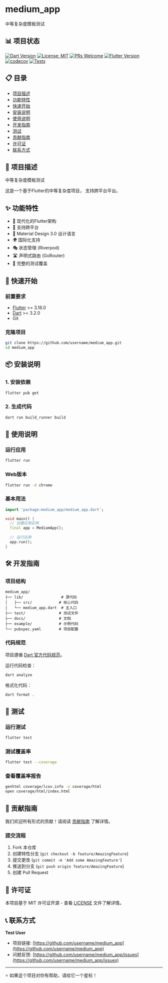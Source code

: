 # medium_app

中等复杂度模板测试

## 📊 项目状态

[![Dart Version](https://img.shields.io/badge/dart-%3E%3D3.2.0-blue.svg)](https://dart.dev/)
[![License: MIT](https://img.shields.io/badge/License-MIT-yellow.svg)](https://opensource.org/licenses/MIT)
[![PRs Welcome](https://img.shields.io/badge/PRs-welcome-brightgreen.svg)](http://makeapullrequest.com)
[![Flutter Version](https://img.shields.io/badge/flutter-%3E%3D3.16.0-blue.svg)](https://flutter.dev/)
[![codecov](https://codecov.io/gh/username/medium_app/branch/main/graph/badge.svg)](https://codecov.io/gh/username/medium_app)
[![Tests](https://github.com/username/medium_app/workflows/Tests/badge.svg)](https://github.com/username/medium_app/actions)

## 📋 目录

- [项目描述](#-项目描述)
- [功能特性](#-功能特性)
- [快速开始](#-快速开始)
- [安装说明](#-安装说明)
- [使用说明](#-使用说明)
- [开发指南](#-开发指南)
- [测试](#-测试)
- [贡献指南](#-贡献指南)
- [许可证](#-许可证)
- [联系方式](#-联系方式)

## 📖 项目描述

中等复杂度模板测试

这是一个基于Flutter的中等复杂度项目，
支持跨平台平台。

## ✨ 功能特性

- 🎯 现代化的Flutter架构
- 📱 支持跨平台
- 🎨 Material Design 3.0 设计语言
- 🌍 国际化支持
- 🎭 状态管理 (Riverpod)
- 🛣️ 声明式路由 (GoRouter)
- 🧪 完整的测试覆盖

## 🚀 快速开始

### 前置要求

- [Flutter](https://flutter.dev/) >= 3.16.0
- [Dart](https://dart.dev/) >= 3.2.0
- Git

### 克隆项目

```bash
git clone https://github.com/username/medium_app.git
cd medium_app
```

## 📦 安装说明

### 1. 安装依赖

```bash
flutter pub get
```

### 2. 生成代码

```bash
dart run build_runner build
```

## 🎯 使用说明

### 运行应用

```bash
flutter run
```

### Web版本

```bash
flutter run -d chrome
```

### 基本用法

```dart
import 'package:medium_app/medium_app.dart';

void main() {
  // 创建应用实例
  final app = MediumApp();
  
  // 运行应用
  app.run();
}
```

## 🛠️ 开发指南

### 项目结构

```
medium_app/
├── lib/                 # 源代码
│   ├── src/            # 核心代码
│   └── medium_app.dart  # 主入口
├── test/               # 测试文件
├── docs/               # 文档
├── example/            # 示例代码
└── pubspec.yaml        # 项目配置
```

### 代码规范

项目遵循 [Dart 官方代码规范](https://dart.dev/guides/language/effective-dart)。

运行代码检查：

```bash
dart analyze
```

格式化代码：

```bash
dart format .
```

## 🧪 测试

### 运行测试

```bash
flutter test
```

### 测试覆盖率

```bash
flutter test --coverage
```

### 查看覆盖率报告

```bash
genhtml coverage/lcov.info -o coverage/html
open coverage/html/index.html
```

## 🤝 贡献指南

我们欢迎所有形式的贡献！请阅读 [贡献指南](CONTRIBUTING.md) 了解详情。

### 提交流程

1. Fork 本仓库
2. 创建特性分支 (`git checkout -b feature/AmazingFeature`)
3. 提交更改 (`git commit -m 'Add some AmazingFeature'`)
4. 推送到分支 (`git push origin feature/AmazingFeature`)
5. 创建 Pull Request

## 📄 许可证

本项目基于 MIT 许可证开源 - 查看 [LICENSE](LICENSE) 文件了解详情。

## 📞 联系方式

**Test User**

- 项目链接: [https://github.com/username/medium_app](https://github.com/username/medium_app)
- 问题反馈: [https://github.com/username/medium_app/issues](https://github.com/username/medium_app/issues)

---

⭐ 如果这个项目对你有帮助，请给它一个星标！

